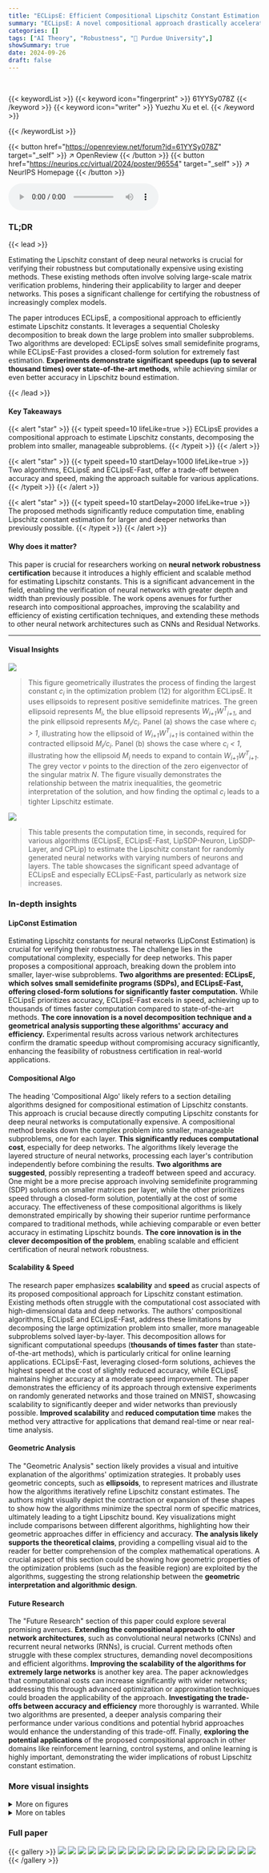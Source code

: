 ```yaml
---
title: "ECLipsE: Efficient Compositional Lipschitz Constant Estimation for Deep Neural Networks"
summary: "ECLipsE: A novel compositional approach drastically accelerates Lipschitz constant estimation for deep neural networks, achieving speedups of thousands of times compared to the state-of-the-art while ..."
categories: []
tags: ["AI Theory", "Robustness", "🏢 Purdue University",]
showSummary: true
date: 2024-09-26
draft: false
---
```


<br>

{{< keywordList >}}
{{< keyword icon="fingerprint" >}} 61YYSy078Z {{< /keyword >}}
{{< keyword icon="writer" >}} Yuezhu Xu et el. {{< /keyword >}}
 
{{< /keywordList >}}

{{< button href="https://openreview.net/forum?id=61YYSy078Z" target="_self" >}}
↗ OpenReview
{{< /button >}}
{{< button href="https://neurips.cc/virtual/2024/poster/96554" target="_self" >}}
↗ NeurIPS Homepage
{{< /button >}}


<audio controls>
    <source src="https://ai-paper-reviewer.com/61YYSy078Z/podcast.wav" type="audio/wav">
    Your browser does not support the audio element.
</audio>


### TL;DR


{{< lead >}}

Estimating the Lipschitz constant of deep neural networks is crucial for verifying their robustness but computationally expensive using existing methods.  These existing methods often involve solving large-scale matrix verification problems, hindering their applicability to larger and deeper networks. This poses a significant challenge for certifying the robustness of increasingly complex models.

The paper introduces ECLipsE, a compositional approach to efficiently estimate Lipschitz constants.  It leverages a sequential Cholesky decomposition to break down the large problem into smaller subproblems. Two algorithms are developed: ECLipsE solves small semidefinite programs, while ECLipsE-Fast provides a closed-form solution for extremely fast estimation.  **Experiments demonstrate significant speedups (up to several thousand times) over state-of-the-art methods**, while achieving similar or even better accuracy in Lipschitz bound estimation.

{{< /lead >}}


#### Key Takeaways

{{< alert "star" >}}
{{< typeit speed=10 lifeLike=true >}} ECLipsE provides a compositional approach to estimate Lipschitz constants, decomposing the problem into smaller, manageable subproblems. {{< /typeit >}}
{{< /alert >}}

{{< alert "star" >}}
{{< typeit speed=10 startDelay=1000 lifeLike=true >}} Two algorithms, ECLipsE and ECLipsE-Fast, offer a trade-off between accuracy and speed, making the approach suitable for various applications. {{< /typeit >}}
{{< /alert >}}

{{< alert "star" >}}
{{< typeit speed=10 startDelay=2000 lifeLike=true >}} The proposed methods significantly reduce computation time, enabling Lipschitz constant estimation for larger and deeper networks than previously possible. {{< /typeit >}}
{{< /alert >}}

#### Why does it matter?
This paper is crucial for researchers working on **neural network robustness certification** because it introduces a highly efficient and scalable method for estimating Lipschitz constants.  This is a significant advancement in the field, enabling the verification of neural networks with greater depth and width than previously possible. The work opens avenues for further research into compositional approaches, improving the scalability and efficiency of existing certification techniques, and extending these methods to other neural network architectures such as CNNs and Residual Networks.

------
#### Visual Insights



![](https://ai-paper-reviewer.com/61YYSy078Z/figures_5_1.jpg)

> This figure geometrically illustrates the process of finding the largest constant *c<sub>i</sub>* in the optimization problem (12) for algorithm ECLipsE.  It uses ellipsoids to represent positive semidefinite matrices. The green ellipsoid represents *M<sub>i</sub>*, the blue ellipsoid represents *W<sub>i+1</sub>W<sup>T</sup><sub>i+1</sub>*, and the pink ellipsoid represents *M<sub>i</sub>/c<sub>i</sub>*.  Panel (a) shows the case where *c<sub>i</sub> > 1*, illustrating how the ellipsoid of *W<sub>i+1</sub>W<sup>T</sup><sub>i+1</sub>* is contained within the contracted ellipsoid *M<sub>i</sub>/c<sub>i</sub>*. Panel (b) shows the case where *c<sub>i</sub> < 1*, illustrating how the ellipsoid *M<sub>i</sub>* needs to expand to contain *W<sub>i+1</sub>W<sup>T</sup><sub>i+1</sub>*. The grey vector *v* points to the direction of the zero eigenvector of the singular matrix *N*. The figure visually demonstrates the relationship between the matrix inequalities, the geometric interpretation of the solution, and how finding the optimal *c<sub>i</sub>* leads to a tighter Lipschitz estimate.





![](https://ai-paper-reviewer.com/61YYSy078Z/tables_4_1.jpg)

> This table presents the computation time, in seconds, required for various algorithms (ECLipsE, ECLipsE-Fast, LipSDP-Neuron, LipSDP-Layer, and CPLip) to estimate the Lipschitz constant for randomly generated neural networks with varying numbers of neurons and layers.  The table showcases the significant speed advantage of ECLipsE and especially ECLipsE-Fast, particularly as network size increases.





### In-depth insights


#### LipConst Estimation
Estimating Lipschitz constants for neural networks (LipConst Estimation) is crucial for verifying their robustness.  The challenge lies in the computational complexity, especially for deep networks.  This paper proposes a compositional approach, breaking down the problem into smaller, layer-wise subproblems.  **Two algorithms are presented: ECLipsE, which solves small semidefinite programs (SDPs), and ECLipsE-Fast, offering closed-form solutions for significantly faster computation.**  While ECLipsE prioritizes accuracy, ECLipsE-Fast excels in speed, achieving up to thousands of times faster computation compared to state-of-the-art methods.  **The core innovation is a novel decomposition technique and a geometrical analysis supporting these algorithms' accuracy and efficiency.** Experimental results across various network architectures confirm the dramatic speedup without compromising accuracy significantly, enhancing the feasibility of robustness certification in real-world applications.

#### Compositional Algo
The heading 'Compositional Algo' likely refers to a section detailing algorithms designed for compositional estimation of Lipschitz constants.  This approach is crucial because directly computing Lipschitz constants for deep neural networks is computationally expensive. A compositional method breaks down the complex problem into smaller, manageable subproblems, one for each layer. **This significantly reduces computational cost**, especially for deep networks. The algorithms likely leverage the layered structure of neural networks, processing each layer's contribution independently before combining the results.  **Two algorithms are suggested**, possibly representing a tradeoff between speed and accuracy.  One might be a more precise approach involving semidefinite programming (SDP) solutions on smaller matrices per layer, while the other prioritizes speed through a closed-form solution, potentially at the cost of some accuracy. The effectiveness of these compositional algorithms is likely demonstrated empirically by showing their superior runtime performance compared to traditional methods, while achieving comparable or even better accuracy in estimating Lipschitz bounds.  **The core innovation is in the clever decomposition of the problem**, enabling scalable and efficient certification of neural network robustness.

#### Scalability & Speed
The research paper emphasizes **scalability** and **speed** as crucial aspects of its proposed compositional approach for Lipschitz constant estimation.  Existing methods often struggle with the computational cost associated with high-dimensional data and deep networks.  The authors' compositional algorithms, ECLipsE and ECLipsE-Fast, address these limitations by decomposing the large optimization problem into smaller, more manageable subproblems solved layer-by-layer.  This decomposition allows for significant computational speedups (**thousands of times faster** than state-of-the-art methods), which is particularly critical for online learning applications.  ECLipsE-Fast, leveraging closed-form solutions, achieves the highest speed at the cost of slightly reduced accuracy, while ECLipsE maintains higher accuracy at a moderate speed improvement. The paper demonstrates the efficiency of its approach through extensive experiments on randomly generated networks and those trained on MNIST, showcasing scalability to significantly deeper and wider networks than previously possible.  **Improved scalability** and **reduced computation time** makes the method very attractive for applications that demand real-time or near real-time analysis.

#### Geometric Analysis
The "Geometric Analysis" section likely provides a visual and intuitive explanation of the algorithms' optimization strategies.  It probably uses geometric concepts, such as **ellipsoids**, to represent matrices and illustrate how the algorithms iteratively refine Lipschitz constant estimates.  The authors might visually depict the contraction or expansion of these shapes to show how the algorithms minimize the spectral norm of specific matrices, ultimately leading to a tight Lipschitz bound. Key visualizations might include comparisons between different algorithms, highlighting how their geometric approaches differ in efficiency and accuracy.  **The analysis likely supports the theoretical claims**, providing a compelling visual aid to the reader for better comprehension of the complex mathematical operations. A crucial aspect of this section could be showing how geometric properties of the optimization problems (such as the feasible region) are exploited by the algorithms, suggesting the strong relationship between the **geometric interpretation and algorithmic design**.

#### Future Research
The "Future Research" section of this paper could explore several promising avenues.  **Extending the compositional approach to other network architectures**, such as convolutional neural networks (CNNs) and recurrent neural networks (RNNs), is crucial.  Current methods often struggle with these complex structures, demanding novel decompositions and efficient algorithms.  **Improving the scalability of the algorithms for extremely large networks** is another key area. The paper acknowledges that computational costs can increase significantly with wider networks; addressing this through advanced optimization or approximation techniques could broaden the applicability of the approach.  **Investigating the trade-offs between accuracy and efficiency** more thoroughly is warranted.  While two algorithms are presented, a deeper analysis comparing their performance under various conditions and potential hybrid approaches would enhance the understanding of this trade-off.  Finally, **exploring the potential applications** of the proposed compositional approach in other domains like reinforcement learning, control systems, and online learning is highly important, demonstrating the wider implications of robust Lipschitz constant estimation.


### More visual insights

<details>
<summary>More on figures
</summary>


![](https://ai-paper-reviewer.com/61YYSy078Z/figures_6_1.jpg)

> This figure provides a geometric interpretation of the optimization problem in Proposition 3. It illustrates how the largest constant \(c_i\) can be found by comparing the shapes of matrices \(M_i\) and \(W_{i+1}W_{i+1}^T\), represented as ellipsoids.  The green ellipsoid represents \(M_i\), and the blue ellipsoid represents \(W_{i+1}W_{i+1}^T\).  The pink ellipsoid shows the result of the contraction, where \(c_i\) represents the ratio between the lengths of the green and pink arrows.  Figure (a) demonstrates the case where \(c_i > 1\), while Figure (b) shows \(c_i < 1\).


![](https://ai-paper-reviewer.com/61YYSy078Z/figures_6_2.jpg)

> This figure geometrically illustrates the process of finding the optimal value of \(c_i\) in the optimization problem (12).  It uses ellipsoids to represent positive semidefinite matrices. The blue ellipsoid represents \(W_{i+1}W_{i+1}^T\), the green ellipsoid depicts \(M_i\), and the pink ellipsoid shows \(M_i/c_i\). The figure demonstrates how, by adjusting \(c_i\), the ellipsoid \(W_{i+1}W_{i+1}^T\) can be contained within \(M_i/c_i\). The optimal \(c_i\) is the largest value that allows this containment while ensuring \(M_i > 0\). (a) shows the case where \(c_i > 1\), representing a contraction of the ellipsoid, and (b) illustrates the case where \(c_i < 1\), indicating an expansion of the ellipsoid.


![](https://ai-paper-reviewer.com/61YYSy078Z/figures_7_1.jpg)

> This figure compares the performance of ECLipsE and ECLipsE-Fast algorithms against several baseline methods (LipSDP-neuron, LipSDP-layer, and CPLip) for estimating the Lipschitz constant of neural networks with varying depths (number of layers).  The x-axis represents the number of layers, while the y-axis represents the normalized Lipschitz estimates.  The plot shows that both ECLipsE and ECLipsE-Fast maintain efficiency and accuracy with increasing network depth, while baseline methods struggle and fail to provide estimates beyond a certain number of layers (indicated by red 'x' marks).


![](https://ai-paper-reviewer.com/61YYSy078Z/figures_7_2.jpg)

> The figure shows the performance comparison of ECLipsE and ECLipsE-Fast algorithms against baseline methods (LipSDP-neuron, LipSDP-layer, and CPLip) for estimating Lipschitz constants of neural networks with varying depth (number of layers).  The x-axis represents the number of layers, and the y-axis represents the computation time in seconds.  ECLipsE-Fast shows significantly faster computation times compared to all other algorithms, especially as the network depth increases.  ECLipsE also shows a considerable speed advantage over LipSDP algorithms. The red 'x' markers highlight where the baseline algorithms failed to provide estimates within the given time limit.


![](https://ai-paper-reviewer.com/61YYSy078Z/figures_8_1.jpg)

> This figure compares the performance of ECLipsE and ECLipsE-Fast against various baseline methods (LipSDP-neuron, LipSDP-layer, CPLip) as the width (number of neurons per layer) of randomly generated neural networks increases.  Two network depths are shown: 20 layers and 50 layers. The plots show normalized Lipschitz estimates and computation times.  The red 'x' denotes cases where the baseline methods failed to produce results within the 15-minute time limit.  The results illustrate the scalability and efficiency of the proposed ECLipsE algorithms, particularly ECLipsE-Fast, even with wider networks.


![](https://ai-paper-reviewer.com/61YYSy078Z/figures_8_2.jpg)

> This figure demonstrates the scalability of ECLipsE and ECLipsE-Fast algorithms in comparison with other baseline methods such as LipSDP-Neuron, LipSDP-Layer and CPLip, as the width of the network (number of neurons per layer) increases.  Subfigures (a) and (c) show the normalized Lipschitz estimates while (b) and (d) show the computation time.  The results show that ECLipsE and ECLipsE-Fast maintain good scalability and accuracy even as the network becomes wider, while other methods fail to produce estimates within a 15-minute time limit for wider networks.


![](https://ai-paper-reviewer.com/61YYSy078Z/figures_8_3.jpg)

> This figure shows the performance comparison of ECLipsE and ECLipsE-Fast algorithms against several baseline methods (LipSDP-neuron, LipSDP-layer, CPLip) for randomly generated neural networks. The comparison is made by varying the number of neurons (network width) while keeping the number of layers fixed at 20 and 50. The plots show both normalized Lipschitz estimates and computation time in seconds. The red 'x' marks indicate cases where baseline algorithms failed to provide estimates within the 15-minute time limit.


![](https://ai-paper-reviewer.com/61YYSy078Z/figures_8_4.jpg)

> This figure demonstrates the scalability and efficiency of the proposed algorithms (ECLipsE and ECLipsE-Fast) compared to baseline methods (LipSDP-neuron, LipSDP-layer, and CPLip) as the width (number of neurons per layer) of randomly generated neural networks increases.  It shows the normalized Lipschitz estimates and computation times for networks with 20 and 50 layers. The results highlight that ECLipsE and ECLipsE-Fast maintain relatively low computation times even with increasing network width, unlike the baseline methods which struggle to provide estimates within the time limit for wider networks.


![](https://ai-paper-reviewer.com/61YYSy078Z/figures_8_5.jpg)

> This figure compares the computation time and estimation accuracy of ECLipsE, ECLipsE-Fast, and LipSDP (with different sub-network splitting sizes) for neural networks with 100 layers and varying neuron counts (80, 100, 120, 140, 160).  The x-axis represents the computation time used, and the y-axis represents the normalized Lipschitz estimates.  The plot shows that ECLipsE-Fast consistently achieves the lowest computation times, while maintaining relatively high accuracy. ECLipsE also demonstrates good efficiency and accuracy, outperforming LipSDP across different splitting sizes.


![](https://ai-paper-reviewer.com/61YYSy078Z/figures_9_1.jpg)

> This figure compares the performance of the proposed algorithms, ECLipsE and ECLipsE-Fast, against several baseline methods (LipSDP-neuron, LipSDP-layer, and CPLip) for estimating the Lipschitz constant of neural networks with varying depth. The x-axis represents the number of layers, while the y-axis shows the normalized Lipschitz estimates and the computation time (in seconds).  The plot highlights that ECLipsE and ECLipsE-Fast are scalable to much deeper networks compared to the baselines, which fail to provide estimates beyond a certain depth (indicated by red 'x' marks). Notably, ECLipsE-Fast is significantly faster than others while maintaining accuracy.


![](https://ai-paper-reviewer.com/61YYSy078Z/figures_9_2.jpg)

> This figure compares the performance of ECLipsE and ECLipsE-Fast against baseline methods (CPLip, LipSDP-neuron, LipSDP-layer, and LipDiff) as the width (number of neurons per layer) of randomly generated neural networks increases. The networks have 20 and 50 layers. The plots show (a,c) normalized Lipschitz estimates and (b,d) computation times (in seconds).  The red 'x' symbol indicates that a method failed to return an estimate within the 15-minute time limit.


![](https://ai-paper-reviewer.com/61YYSy078Z/figures_15_1.jpg)

> This figure provides a geometric interpretation of the optimization problem in Proposition 3.  Panel (a) illustrates the case where the optimal value \(c_i > 1\), showing how the ellipsoid representing \(M_i\) contracts to contain the ellipsoid representing \(W_{i+1}W_{i+1}^T\).  The largest such contraction is shown to be tangent to \(W_{i+1}W_{i+1}^T\). Panel (b) shows the case where \(c_i < 1\), illustrating the expansion needed for \(M_i\) to contain \(W_{i+1}W_{i+1}^T\).  In both cases, the relationship between the ellipsoids demonstrates the geometric meaning of maximizing \(c_i\).


</details>




<details>
<summary>More on tables
</summary>


![](https://ai-paper-reviewer.com/61YYSy078Z/tables_17_1.jpg)
> This table presents the Lipschitz constant estimates obtained using different methods (ECLipsE, ECLipsE-Fast, LipSDP-Neuron, LipSDP-Layer, and CPLip) for randomly generated neural networks with varying numbers of neurons (20, 40, 60, 80, 100) and layers (2, 5, 10, 20, 30, 50, 75, 100).  The 'Trivial Bound' column provides a naive upper bound for comparison.  The table demonstrates the accuracy and scalability of the proposed methods.

![](https://ai-paper-reviewer.com/61YYSy078Z/tables_18_1.jpg)
> This table presents the computation time in seconds for randomly generated neural networks with varying numbers of neurons (20, 40, 60, 80, 100) and layers (2, 5, 10, 20, 30, 50, 75, 100). The algorithms compared include ECLipSE, ECLipSE-Fast, LipSDP-Neuron, LipSDP-Layer, and CPLip.  The table shows how the computation time increases with the number of neurons and layers for each algorithm, highlighting the scalability and efficiency differences among the methods. Note that LipSDP-Neuron and LipSDP-Layer fail to provide results for larger networks within the 15-minute time limit.

![](https://ai-paper-reviewer.com/61YYSy078Z/tables_19_1.jpg)
> This table presents the normalized Lipschitz constant estimates obtained using various methods (ECLipsE, ECLipsE-Fast, LipDiff, LipSDP-Neuron, LipSDP-Layer, and CP-Lip) for randomly generated neural networks with 80 neurons per layer and varying depths (number of layers).  The estimates are normalized by the trivial upper bound, allowing for easier comparison of the tightness of the bounds.  The table shows that ECLipsE and ECLipsE-Fast consistently provide estimates close to the state-of-the-art methods for shallower networks, while other methods fail to provide results or produce estimates that are orders of magnitude larger than the trivial bound for deeper networks.

![](https://ai-paper-reviewer.com/61YYSy078Z/tables_19_2.jpg)
> This table presents the computation time in seconds for different neural network configurations using various algorithms.  The network configurations vary in terms of the number of layers (20, 30, 50, 75, 100) and a consistent number of neurons (80) per layer.  Algorithms compared include ECLipSE, ECLipSE-Fast, LipDiff, LipSDP-Neuron, LipSDP-Layer, and CP-Lip.  The table shows how computation time increases for deeper networks and compares the efficiency of the proposed algorithms (ECLipsE and ECLipSE-Fast) against existing methods. Note that times greater than 15 minutes are indicated as '>15min'.

![](https://ai-paper-reviewer.com/61YYSy078Z/tables_19_3.jpg)
> This table presents the normalized Lipschitz constant estimates obtained using different methods (ECLipsE, ECLipsE-Fast, LipDiff, LipSDP-Neuron, LipSDP-Layer, and CP-Lip) for randomly generated neural networks with 50 layers and varying number of neurons (20, 40, 60, 80, and 100). The results showcase the performance of the proposed methods against state-of-the-art techniques in terms of accuracy of Lipschitz constant estimation.

![](https://ai-paper-reviewer.com/61YYSy078Z/tables_19_4.jpg)
> This table presents the computation time (in seconds) required by different algorithms to compute Lipschitz bounds for randomly generated neural networks with 50 layers. The algorithms compared include ECLipsE, ECLipsE-Fast, LipDiff, LipSDP-Neuron, LipSDP-Layer, and CP-Lip. The number of neurons in each layer varies across rows (20, 40, 60, 80, and 100).  The table shows that ECLipsE-Fast is significantly faster than other methods, especially as the number of neurons increases. LipSDP-Neuron and LipSDP-Layer also show increasing computation times with the number of neurons but are slower than ECLipsE.

![](https://ai-paper-reviewer.com/61YYSy078Z/tables_20_1.jpg)
> This table presents the normalized Lipschitz constant estimates obtained using different methods for randomly generated neural networks with 50 layers.  The methods compared include ECLipSE, ECLipSE-Fast, LipSDP-Neuron (split into 5 sub-networks), and LipSDP-Layer (split into 5 sub-networks). The number of neurons in each network varies, and the results show the scalability of the proposed methods (ECLipsE and ECLipSE-Fast) compared to the baseline methods.

![](https://ai-paper-reviewer.com/61YYSy078Z/tables_20_2.jpg)
> This table shows the computation time in seconds for different neural network configurations using four different algorithms: ECLipsE, ECLipsE-Fast, LipSDP-Neuron (split into 5 sub-networks), and LipSDP-Layer (split into 5 sub-networks). The number of neurons in each layer is varied (150, 200, 300, 400, 500, 1000), and the table demonstrates how the computation time changes for each algorithm under these different conditions.  A cutoff time of 30 minutes is noted for some experiments indicating where the algorithm did not complete in that timeframe.

</details>




### Full paper

{{< gallery >}}
<img src="https://ai-paper-reviewer.com/61YYSy078Z/1.png" class="grid-w50 md:grid-w33 xl:grid-w25" />
<img src="https://ai-paper-reviewer.com/61YYSy078Z/2.png" class="grid-w50 md:grid-w33 xl:grid-w25" />
<img src="https://ai-paper-reviewer.com/61YYSy078Z/3.png" class="grid-w50 md:grid-w33 xl:grid-w25" />
<img src="https://ai-paper-reviewer.com/61YYSy078Z/4.png" class="grid-w50 md:grid-w33 xl:grid-w25" />
<img src="https://ai-paper-reviewer.com/61YYSy078Z/5.png" class="grid-w50 md:grid-w33 xl:grid-w25" />
<img src="https://ai-paper-reviewer.com/61YYSy078Z/6.png" class="grid-w50 md:grid-w33 xl:grid-w25" />
<img src="https://ai-paper-reviewer.com/61YYSy078Z/7.png" class="grid-w50 md:grid-w33 xl:grid-w25" />
<img src="https://ai-paper-reviewer.com/61YYSy078Z/8.png" class="grid-w50 md:grid-w33 xl:grid-w25" />
<img src="https://ai-paper-reviewer.com/61YYSy078Z/9.png" class="grid-w50 md:grid-w33 xl:grid-w25" />
<img src="https://ai-paper-reviewer.com/61YYSy078Z/10.png" class="grid-w50 md:grid-w33 xl:grid-w25" />
<img src="https://ai-paper-reviewer.com/61YYSy078Z/11.png" class="grid-w50 md:grid-w33 xl:grid-w25" />
<img src="https://ai-paper-reviewer.com/61YYSy078Z/12.png" class="grid-w50 md:grid-w33 xl:grid-w25" />
<img src="https://ai-paper-reviewer.com/61YYSy078Z/13.png" class="grid-w50 md:grid-w33 xl:grid-w25" />
<img src="https://ai-paper-reviewer.com/61YYSy078Z/14.png" class="grid-w50 md:grid-w33 xl:grid-w25" />
<img src="https://ai-paper-reviewer.com/61YYSy078Z/15.png" class="grid-w50 md:grid-w33 xl:grid-w25" />
<img src="https://ai-paper-reviewer.com/61YYSy078Z/16.png" class="grid-w50 md:grid-w33 xl:grid-w25" />
<img src="https://ai-paper-reviewer.com/61YYSy078Z/17.png" class="grid-w50 md:grid-w33 xl:grid-w25" />
<img src="https://ai-paper-reviewer.com/61YYSy078Z/18.png" class="grid-w50 md:grid-w33 xl:grid-w25" />
<img src="https://ai-paper-reviewer.com/61YYSy078Z/19.png" class="grid-w50 md:grid-w33 xl:grid-w25" />
<img src="https://ai-paper-reviewer.com/61YYSy078Z/20.png" class="grid-w50 md:grid-w33 xl:grid-w25" />
{{< /gallery >}}